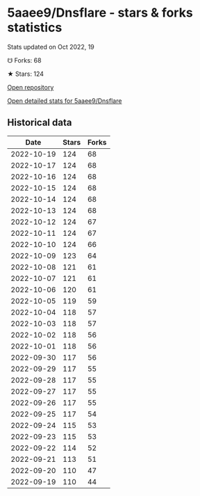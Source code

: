 # 5aaee9/Dnsflare - stars & forks statistics

Stats updated on Oct 2022, 19

☋ Forks: 68

★ Stars: 124

[Open repository](https://github.com/5aaee9/Dnsflare)

[Open detailed stats for 5aaee9/Dnsflare](https://reviewgithub.com/rep/5aaee9/Dnsflare)

## Historical data
| Date | Stars | Forks |
|------|-------|-------|
| 2022-10-19 | 124 | 68 | 
| 2022-10-17 | 124 | 68 | 
| 2022-10-16 | 124 | 68 | 
| 2022-10-15 | 124 | 68 | 
| 2022-10-14 | 124 | 68 | 
| 2022-10-13 | 124 | 68 | 
| 2022-10-12 | 124 | 67 | 
| 2022-10-11 | 124 | 67 | 
| 2022-10-10 | 124 | 66 | 
| 2022-10-09 | 123 | 64 | 
| 2022-10-08 | 121 | 61 | 
| 2022-10-07 | 121 | 61 | 
| 2022-10-06 | 120 | 61 | 
| 2022-10-05 | 119 | 59 | 
| 2022-10-04 | 118 | 57 | 
| 2022-10-03 | 118 | 57 | 
| 2022-10-02 | 118 | 56 | 
| 2022-10-01 | 118 | 56 | 
| 2022-09-30 | 117 | 56 | 
| 2022-09-29 | 117 | 55 | 
| 2022-09-28 | 117 | 55 | 
| 2022-09-27 | 117 | 55 | 
| 2022-09-26 | 117 | 55 | 
| 2022-09-25 | 117 | 54 | 
| 2022-09-24 | 115 | 53 | 
| 2022-09-23 | 115 | 53 | 
| 2022-09-22 | 114 | 52 | 
| 2022-09-21 | 113 | 51 | 
| 2022-09-20 | 110 | 47 | 
| 2022-09-19 | 110 | 44 | 

